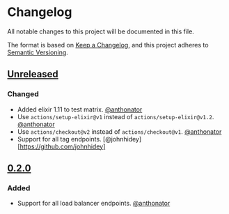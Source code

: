 # Changelog
All notable changes to this project will be documented in this file.

The format is based on [Keep a Changelog](https://keepachangelog.com/en/1.0.0/),
and this project adheres to [Semantic Versioning](https://semver.org/spec/v2.0.0.html).

## [Unreleased]

### Changed

- Added elixir 1.11 to test matrix. [@anthonator](https://github.com/anthonator)
- Use `actions/setup-elixir@v1` instead of `actions/setup-elixir@v1.2`. [@anthonator](https://github.com/anthonator)
- Use `actions/checkout@v2` instead of `actions/checkout@v1`. [@anthonator](https://github.com/anthonator)
- Support for all tag endpoints. [@johnhidey][https://github.com/johnhidey]

## [0.2.0]

### Added

- Support for all load balancer endpoints. [@anthonator](https://github.com/anthonator)

[Unreleased]: https://github.com/malomohq/digital-ocean-elixir/compare/v0.2.0...HEAD
[0.2.0]: https://github.com/malomohq/digital-ocean-elixir/compare/v0.1.2...v0.2.0
